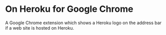 # On Heroku for Google Chrome

A Google Chrome extension which shows a Heroku logo on the address bar if a web site is hosted on Heroku.
